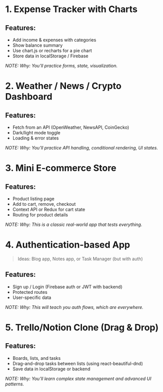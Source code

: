 # 1. Expense Tracker with Charts

## Features:

- Add income & expenses with categories
- Show balance summary
- Use chart.js or recharts for a pie chart
- Store data in localStorage / Firebase

_NOTE: Why: You’ll practice forms, state, visualization._

# 2. Weather / News / Crypto Dashboard

## Features:

- Fetch from an API (OpenWeather, NewsAPI, CoinGecko)
- Dark/light mode toggle
- Loading & error states

_NOTE: Why: You’ll practice API handling, conditional rendering, UI states._

# 3. Mini E-commerce Store

## Features:

- Product listing page
- Add to cart, remove, checkout
- Context API or Redux for cart state
- Routing for product details

_NOTE: Why: This is a classic real-world app that tests everything._

# 4. Authentication-based App

> Ideas: Blog app, Notes app, or Task Manager (but with auth)

## Features:

- Sign up / Login (Firebase auth or JWT with backend)
- Protected routes
- User-specific data

_NOTE: Why: This will teach you auth flows, which are everywhere._

# 5. Trello/Notion Clone (Drag & Drop)

## Features:

- Boards, lists, and tasks
- Drag-and-drop tasks between lists (using react-beautiful-dnd)
- Save data in localStorage or backend

_NOTE: Why: You’ll learn complex state management and advanced UI patterns._